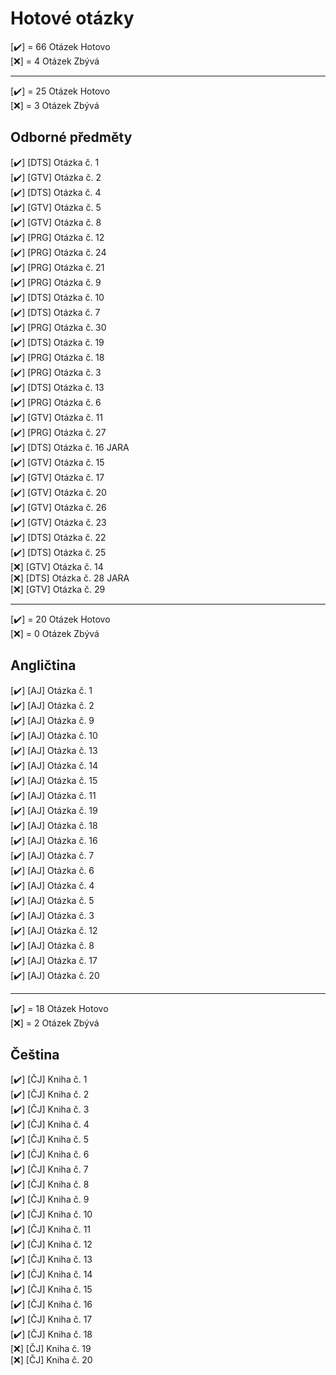 # Hotové otázky

[✔️] = 66 Otázek Hotovo <br>
[❌] = 4 Otázek Zbývá
 ____________________________________________________________________________________________________________________________
[✔️] = 25 Otázek Hotovo <br>
[❌] = 3 Otázek Zbývá

## Odborné předměty 

 [✔️] [DTS] Otázka č. 1 <br>
 [✔️] [GTV] Otázka č. 2 <br>
 [✔️] [DTS] Otázka č. 4 <br>
 [✔️] [GTV] Otázka č. 5 <br>
 [✔️] [GTV] Otázka č. 8 <br>
 [✔️] [PRG] Otázka č. 12 <br>
 [✔️] [PRG] Otázka č. 24 <br>
 [✔️] [PRG] Otázka č. 21 <br>
 [✔️] [PRG] Otázka č. 9 <br>
 [✔️] [DTS] Otázka č. 10<br>
 [✔️] [DTS] Otázka č. 7 <br>
 [✔️] [PRG] Otázka č. 30 <br>
 [✔️] [DTS] Otázka č. 19 <br>
 [✔️] [PRG] Otázka č. 18 <br>
 [✔️] [PRG] Otázka č. 3 <br>
 [✔️] [DTS] Otázka č. 13 <br>
 [✔️] [PRG] Otázka č. 6 <br>
 [✔️] [GTV] Otázka č. 11<br>
 [✔️] [PRG] Otázka č. 27 <br>
 [✔️] [DTS] Otázka č. 16 JARA <br>
 [✔️] [GTV] Otázka č. 15 <br>
 [✔️] [GTV] Otázka č. 17 <br>
 [✔️] [GTV] Otázka č. 20 <br>
 [✔️] [GTV] Otázka č. 26 <br>
 [✔️] [GTV] Otázka č. 23 <br>
 [✔️] [DTS] Otázka č. 22 <br>
 [✔️] [DTS] Otázka č. 25 <br>
 [❌] [GTV] Otázka č. 14<br>
 [❌] [DTS] Otázka č. 28 JARA <br>
 [❌] [GTV] Otázka č. 29 <br>
 
 ____________________________________________________________________________________________________________________________
 
[✔️] = 20 Otázek Hotovo <br>
[❌] = 0 Otázek Zbývá
 
  ## Angličtina
 
 [✔️] [AJ] Otázka č. 1 <br>
 [✔️] [AJ] Otázka č. 2 <br>
 [✔️] [AJ] Otázka č. 9 <br>
 [✔️] [AJ] Otázka č. 10 <br>
 [✔️] [AJ] Otázka č. 13 <br>
 [✔️] [AJ] Otázka č. 14 <br>
 [✔️] [AJ] Otázka č. 15 <br>
 [✔️] [AJ] Otázka č. 11 <br>
 [✔️] [AJ] Otázka č. 19 <br>
 [✔️] [AJ] Otázka č. 18 <br>
 [✔️] [AJ] Otázka č. 16 <br>
 [✔️] [AJ] Otázka č. 7 <br>
 [✔️] [AJ] Otázka č. 6 <br>
 [✔️] [AJ] Otázka č. 4 <br>
 [✔️] [AJ] Otázka č. 5 <br>
 [✔️] [AJ] Otázka č. 3 <br>
 [✔️] [AJ] Otázka č. 12 <br>
 [✔️] [AJ] Otázka č. 8 <br>
 [✔️] [AJ] Otázka č. 17 <br>
 [✔️] [AJ] Otázka č. 20 <br>
 
 ____________________________________________________________________________________________________________________________
 
[✔️] = 18 Otázek Hotovo <br>
[❌] = 2 Otázek Zbývá
 
  ## Čeština
  
 [✔️] [ČJ] Kniha č. 1 <br>
 [✔️] [ČJ] Kniha č. 2 <br>
 [✔️] [ČJ] Kniha č. 3 <br>
 [✔️] [ČJ] Kniha č. 4 <br>
 [✔️] [ČJ] Kniha č. 5 <br>
 [✔️] [ČJ] Kniha č. 6 <br>
 [✔️] [ČJ] Kniha č. 7 <br>
 [✔️] [ČJ] Kniha č. 8 <br>
 [✔️] [ČJ] Kniha č. 9 <br>
 [✔️] [ČJ] Kniha č. 10 <br>
 [✔️] [ČJ] Kniha č. 11 <br>
 [✔️] [ČJ] Kniha č. 12 <br>
 [✔️] [ČJ] Kniha č. 13 <br>
 [✔️] [ČJ] Kniha č. 14 <br>
 [✔️] [ČJ] Kniha č. 15 <br>
 [✔️] [ČJ] Kniha č. 16 <br>
 [✔️] [ČJ] Kniha č. 17 <br>
 [✔️] [ČJ] Kniha č. 18 <br>
 [❌] [ČJ] Kniha č. 19 <br>
 [❌] [ČJ] Kniha č. 20 <br>
